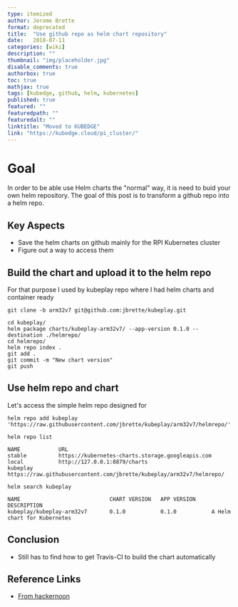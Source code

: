 ```yaml
---
type: itemized
author: Jerome Brette
format: deprecated
title:  "Use github repo as helm chart repository"
date:   2018-07-11
categories: [wiki]
description: ""
thumbnail: "img/placeholder.jpg"
disable_comments: true
authorbox: true
toc: true
mathjax: true
tags: [kubedge, github, helm, kubernetes]
published: true
featured: ""
featuredpath: ""
featuredalt: ""
linktitle: "Moved to KUBEDGE"
link: "https://kubedge.cloud/pi_cluster/"
---
```


# Goal

In order to be able use Helm charts the "normal" way, it is need to buid your own helm repository.
The goal of this post is to transform a github repo into a helm repo. 

## Key Aspects

- Save the helm charts on github mainly for the RPI Kubernetes cluster
- Figure out a way to access them 

## Build the chart and upload it to the helm repo

For that purpose I used by kubeplay repo where I had helm charts and container ready

~~~
git clone -b arm32v7 git@github.com:jbrette/kubeplay.git

cd kubeplay/
helm package charts/kubeplay-arm32v7/ --app-version 0.1.0 --destination ./helmrepo/
cd helmrepo/
helm repo index .
git add .
git commit -m "New chart version"
git push
~~~

## Use helm repo and chart

Let's access the simple helm repo designed for 
~~~
helm repo add kubeplay 'https://raw.githubusercontent.com/jbrette/kubeplay/arm32v7/helmrepo/'
~~~

~~~
helm repo list

NAME            URL
stable          https://kubernetes-charts.storage.googleapis.com
local           http://127.0.0.1:8879/charts
kubeplay        https://raw.githubusercontent.com/jbrette/kubeplay/arm32v7/helmrepo/
~~~

~~~
helm search kubeplay

NAME                            CHART VERSION   APP VERSION     DESCRIPTION
kubeplay/kubeplay-arm32v7       0.1.0           0.1.0           A Helm chart for Kubernetes
~~~

## Conclusion

- Still has to find how to get Travis-CI to build the chart automatically

## Reference Links

- [From hackernoon](https://hackernoon.com/using-a-private-github-repo-as-helm-chart-repo-https-access-95629b2af27c)

